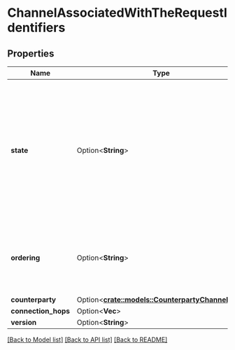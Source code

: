 # ChannelAssociatedWithTheRequestIdentifiers

## Properties

Name | Type | Description | Notes
------------ | ------------- | ------------- | -------------
**state** | Option<**String**> | State defines if a channel is in one of the following states: CLOSED, INIT, TRYOPEN, OPEN or UNINITIALIZED.   - STATE_UNINITIALIZED_UNSPECIFIED: Default State  - STATE_INIT: A channel has just started the opening handshake.  - STATE_TRYOPEN: A channel has acknowledged the handshake step on the counterparty chain.  - STATE_OPEN: A channel has completed the handshake. Open channels are ready to send and receive packets.  - STATE_CLOSED: A channel has been closed and can no longer be used to send or receive packets. | [optional][default to State_UNINITIALIZEDUNSPECIFIED]
**ordering** | Option<**String**> | - ORDER_NONE_UNSPECIFIED: zero-value for channel ordering  - ORDER_UNORDERED: packets can be delivered in any order, which may differ from the order in which they were sent.  - ORDER_ORDERED: packets are delivered exactly in the order which they were sent | [optional][default to Ordering_NONEUNSPECIFIED]
**counterparty** | Option<[**crate::models::CounterpartyChannelEnd**](counterparty_channel_end.md)> |  | [optional]
**connection_hops** | Option<**Vec<String>**> |  | [optional]
**version** | Option<**String**> |  | [optional]

[[Back to Model list]](../README.md#documentation-for-models) [[Back to API list]](../README.md#documentation-for-api-endpoints) [[Back to README]](../README.md)


